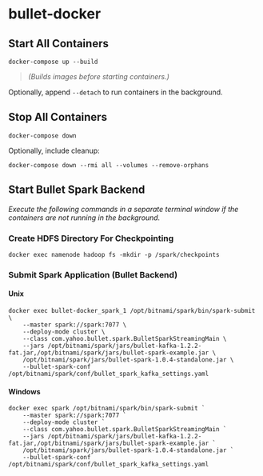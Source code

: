 # bullet-docker

## Start All Containers

```plain
docker-compose up --build
```

> _(Builds images before starting containers.)_

Optionally, append `--detach` to run containers in the background.

## Stop All Containers

```plain
docker-compose down
```

Optionally, include cleanup:

```plain
docker-compose down --rmi all --volumes --remove-orphans
```

## Start Bullet Spark Backend

_Execute the following commands in a separate terminal window if the containers are not running in the background._

### Create HDFS Directory For Checkpointing

```plain
docker exec namenode hadoop fs -mkdir -p /spark/checkpoints
```

### Submit Spark Application (Bullet Backend)

#### Unix

```plain
docker exec bullet-docker_spark_1 /opt/bitnami/spark/bin/spark-submit \
    --master spark://spark:7077 \
    --deploy-mode cluster \
    --class com.yahoo.bullet.spark.BulletSparkStreamingMain \
    --jars /opt/bitnami/spark/jars/bullet-kafka-1.2.2-fat.jar,/opt/bitnami/spark/jars/bullet-spark-example.jar \
    /opt/bitnami/spark/jars/bullet-spark-1.0.4-standalone.jar \
    --bullet-spark-conf /opt/bitnami/spark/conf/bullet_spark_kafka_settings.yaml
```

#### Windows

```plain
docker exec spark /opt/bitnami/spark/bin/spark-submit `
    --master spark://spark:7077 `
    --deploy-mode cluster `
    --class com.yahoo.bullet.spark.BulletSparkStreamingMain `
    --jars /opt/bitnami/spark/jars/bullet-kafka-1.2.2-fat.jar,/opt/bitnami/spark/jars/bullet-spark-example.jar `
    /opt/bitnami/spark/jars/bullet-spark-1.0.4-standalone.jar `
    --bullet-spark-conf /opt/bitnami/spark/conf/bullet_spark_kafka_settings.yaml
```
